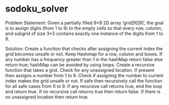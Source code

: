 # sodoku_solver
Problem Statement:
Given a partially filled 9×9 2D array ‘grid[9][9]’, the goal is to assign digits (from 1 to 9) to the empty cells so that every row,
 column, and subgrid of size 3×3 contains exactly one instance of the digits from 1 to 9. 

Solution:
Create a function that checks after assigning the current index the grid becomes unsafe or not. Keep Hashmap for a row, column and boxes. 
If any number has a frequency greater than 1 in the hashMap return false else return true; hashMap can be avoided by using loops.
Create a recursive function that takes a grid.
Check for any unassigned location. 
If present then assigns a number from 1 to 9.
Check if assigning the number to current index makes the grid unsafe or not. 
If safe then recursively call the function for all safe cases from 0 to 9.
If any recursive call returns true, end the loop and return true. If no recursive call returns true then return false.
If there is no unassigned location then return true.
